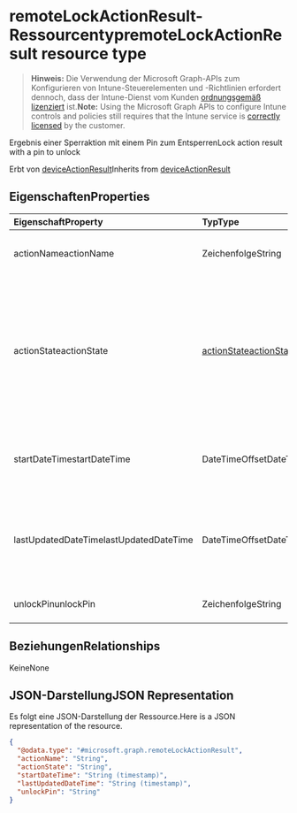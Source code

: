 # <a name="remotelockactionresult-resource-type"></a><span data-ttu-id="5eb28-101">remoteLockActionResult-Ressourcentyp</span><span class="sxs-lookup"><span data-stu-id="5eb28-101">remoteLockActionResult resource type</span></span>

> <span data-ttu-id="5eb28-102">**Hinweis:** Die Verwendung der Microsoft Graph-APIs zum Konfigurieren von Intune-Steuerelementen und -Richtlinien erfordert dennoch, dass der Intune-Dienst vom Kunden [ordnungsgemäß lizenziert](https://go.microsoft.com/fwlink/?linkid=839381) ist.</span><span class="sxs-lookup"><span data-stu-id="5eb28-102">**Note:** Using the Microsoft Graph APIs to configure Intune controls and policies still requires that the Intune service is [correctly licensed](https://go.microsoft.com/fwlink/?linkid=839381) by the customer.</span></span>

<span data-ttu-id="5eb28-103">Ergebnis einer Sperraktion mit einem Pin zum Entsperren</span><span class="sxs-lookup"><span data-stu-id="5eb28-103">Lock action result with a pin to unlock</span></span>

<span data-ttu-id="5eb28-104">Erbt von [deviceActionResult](../resources/intune_devices_deviceactionresult.md)</span><span class="sxs-lookup"><span data-stu-id="5eb28-104">Inherits from [deviceActionResult](../resources/intune_devices_deviceactionresult.md)</span></span>

## <a name="properties"></a><span data-ttu-id="5eb28-105">Eigenschaften</span><span class="sxs-lookup"><span data-stu-id="5eb28-105">Properties</span></span>
|<span data-ttu-id="5eb28-106">Eigenschaft</span><span class="sxs-lookup"><span data-stu-id="5eb28-106">Property</span></span>|<span data-ttu-id="5eb28-107">Typ</span><span class="sxs-lookup"><span data-stu-id="5eb28-107">Type</span></span>|<span data-ttu-id="5eb28-108">Beschreibung</span><span class="sxs-lookup"><span data-stu-id="5eb28-108">Description</span></span>|
|:---|:---|:---|
|<span data-ttu-id="5eb28-109">actionName</span><span class="sxs-lookup"><span data-stu-id="5eb28-109">actionName</span></span>|<span data-ttu-id="5eb28-110">Zeichenfolge</span><span class="sxs-lookup"><span data-stu-id="5eb28-110">String</span></span>|<span data-ttu-id="5eb28-111">Aktionsname, geerbt von [deviceActionResult](../resources/intune_devices_deviceactionresult.md)</span><span class="sxs-lookup"><span data-stu-id="5eb28-111">Action name Inherited from [deviceActionResult](../resources/intune_devices_deviceactionresult.md)</span></span>|
|<span data-ttu-id="5eb28-112">actionState</span><span class="sxs-lookup"><span data-stu-id="5eb28-112">actionState</span></span>|[<span data-ttu-id="5eb28-113">actionState</span><span class="sxs-lookup"><span data-stu-id="5eb28-113">actionState</span></span>](../resources/intune_devices_actionstate.md)|<span data-ttu-id="5eb28-114">Zustand der aus [DeviceActionResult](../resources/intune_devices_deviceactionresult.md) geerbten Aktion.</span><span class="sxs-lookup"><span data-stu-id="5eb28-114">State of the action Inherited from [deviceActionResult](../resources/intune_devices_deviceactionresult.md) Possible values are: , , , , , , .</span></span> <span data-ttu-id="5eb28-115">Mögliche Werte: `none`, `pending`, `canceled`, `active`, `done`, `failed` und `notSupported`.</span><span class="sxs-lookup"><span data-stu-id="5eb28-115">Possible values are: `none`, `pending`, `canceled`, `active`, `done`, `failed`, `notSupported`.</span></span>|
|<span data-ttu-id="5eb28-116">startDateTime</span><span class="sxs-lookup"><span data-stu-id="5eb28-116">startDateTime</span></span>|<span data-ttu-id="5eb28-117">DateTimeOffset</span><span class="sxs-lookup"><span data-stu-id="5eb28-117">DateTimeOffset</span></span>|<span data-ttu-id="5eb28-118">Zeit, zu der die Aktion initiiert wurde. Geerbt von [deviceActionResult](../resources/intune_devices_deviceactionresult.md)</span><span class="sxs-lookup"><span data-stu-id="5eb28-118">Time the action was initiated Inherited from [deviceActionResult](../resources/intune_devices_deviceactionresult.md)</span></span>|
|<span data-ttu-id="5eb28-119">lastUpdatedDateTime</span><span class="sxs-lookup"><span data-stu-id="5eb28-119">lastUpdatedDateTime</span></span>|<span data-ttu-id="5eb28-120">DateTimeOffset</span><span class="sxs-lookup"><span data-stu-id="5eb28-120">DateTimeOffset</span></span>|<span data-ttu-id="5eb28-121">Zeit, zu der der Aktionszustand zuletzt aktualisiert wurde. Geerbt von [deviceActionResult](../resources/intune_devices_deviceactionresult.md)</span><span class="sxs-lookup"><span data-stu-id="5eb28-121">Time the action state was last updated Inherited from [deviceActionResult](../resources/intune_devices_deviceactionresult.md)</span></span>|
|<span data-ttu-id="5eb28-122">unlockPin</span><span class="sxs-lookup"><span data-stu-id="5eb28-122">unlockPin</span></span>|<span data-ttu-id="5eb28-123">Zeichenfolge</span><span class="sxs-lookup"><span data-stu-id="5eb28-123">String</span></span>|<span data-ttu-id="5eb28-124">Pin zum Entsperren des Clients</span><span class="sxs-lookup"><span data-stu-id="5eb28-124">Pin to unlock the client</span></span>|

## <a name="relationships"></a><span data-ttu-id="5eb28-125">Beziehungen</span><span class="sxs-lookup"><span data-stu-id="5eb28-125">Relationships</span></span>
<span data-ttu-id="5eb28-126">Keine</span><span class="sxs-lookup"><span data-stu-id="5eb28-126">None</span></span>
## <a name="json-representation"></a><span data-ttu-id="5eb28-127">JSON-Darstellung</span><span class="sxs-lookup"><span data-stu-id="5eb28-127">JSON Representation</span></span>
<span data-ttu-id="5eb28-128">Es folgt eine JSON-Darstellung der Ressource.</span><span class="sxs-lookup"><span data-stu-id="5eb28-128">Here is a JSON representation of the resource.</span></span>
<!--{
  "blockType": "resource",
  "@odata.type": "microsoft.graph.remoteLockActionResult"
}-->
``` json
{
  "@odata.type": "#microsoft.graph.remoteLockActionResult",
  "actionName": "String",
  "actionState": "String",
  "startDateTime": "String (timestamp)",
  "lastUpdatedDateTime": "String (timestamp)",
  "unlockPin": "String"
}
```








